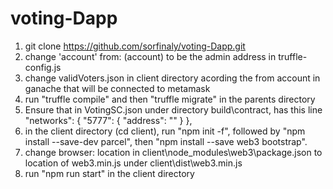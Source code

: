 # voting-Dapp

1. git clone https://github.com/sorfinaly/voting-Dapp.git 
2. change 'account' from: (account) to be the admin address in truffle-config.js
3. change validVoters.json in client directory acording the from account in ganache that will be connected to metamask
4. run "truffle compile" and then "truffle migrate" in the parents directory
5. Ensure that in VotingSC.json under directory build\contract, has this line 
   "networks": {
    "5777": { 
      "address": ""
    }
  },
6. in the client directory (cd client), run "npm init -f", followed by "npm install --save-dev parcel", then "npm install --save web3 bootstrap".
7. change browser: location in client\node_modules\web3\package.json to location of web3.min.js under client\dist\web3.min.js
8. run "npm run start" in the client directory
